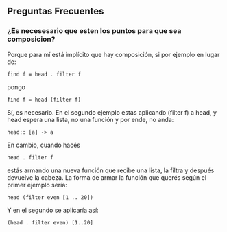 Preguntas Frecuentes
--------------------

### ¿Es necesesario que esten los puntos para que sea composicion?

<quote>Porque para mí está implícito que hay composición, si por ejemplo en lugar de:

`find f = head . filter f`

pongo

`find f = head (filter f)`

</quote> Sí, es necesario. En el segundo ejemplo estas aplicando (filter f) a head, y head espera una lista, no una función y por ende, no anda:

`head:: [a] -> a`

En cambio, cuando hacés

`head . filter f`

estás armando una nueva función que recibe una lista, la filtra y después devuelve la cabeza. La forma de armar la función que querés según el primer ejemplo sería:

`head (filter even [1 .. 20])`

Y en el segundo se aplicaría así:

`(head . filter even) [1..20]`
